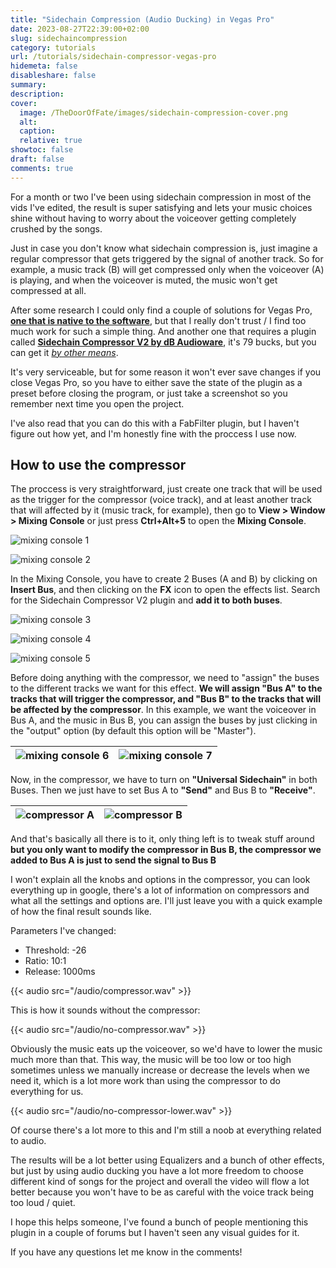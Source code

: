 ```yaml
---
title: "Sidechain Compression (Audio Ducking) in Vegas Pro"
date: 2023-08-27T22:39:00+02:00
slug: sidechaincompression
category: tutorials
url: /tutorials/sidechain-compressor-vegas-pro
hidemeta: false
disableshare: false
summary:
description:
cover:
  image: /TheDoorOfFate/images/sidechain-compression-cover.png
  alt:
  caption:
  relative: true
showtoc: false
draft: false
comments: true
---
```

For a month or two I've been using sidechain compression in most of the vids I've edited, the result is super satisfying and lets your music choices shine without having to worry about the voiceover getting completely crushed by the songs.

Just in case you don't know what sidechain compression is, just imagine a regular compressor that gets triggered by the signal of another track. So for example, a music track (B) will get compressed only when the voiceover (A) is playing, and when the voiceover is muted, the music won't get compressed at all.

After some research I could only find a couple of solutions for Vegas Pro, [**one that is native to the software**](https://www.vegascreativesoftware.info/us/forum/sidechain-aka-key-in-compression-impossible--83449/#ca488703), but that I really don't trust / I find too much work for such a simple thing. And another one that requires a plugin called [**Sidechain Compressor V2 by dB Audioware**](https://www.db-audioware.com/sidechain-compressor), it's 79 bucks, but you can get it [_by other means_](https://audioz.download/software/win/137876-download_db-audioware-sidechain-compressor-v200-ce-vr.html).

It's very serviceable, but for some reason it won't ever save changes if you close Vegas Pro, so you have to either save the state of the plugin as a preset before closing the program, or just take a screenshot so you remember next time you open the project.

I've also read that you can do this with a FabFilter plugin, but I haven't figure out how yet, and I'm honestly fine with the proccess I use now.

## How to use the compressor

The proccess is very straightforward, just create one track that will be used as the trigger for the compressor (voice track), and at least another track that will affected by it (music track, for example), then go to **View > Window > Mixing Console** or just press **Ctrl+Alt+5** to open the **Mixing Console**.

![mixing console 1](/images/mixing_console.png)

![mixing console 2](/images/mixing_console2.png)

In the Mixing Console, you have to create 2 Buses (A and B) by clicking on **Insert Bus**, and then clicking on the **FX** icon to open the effects list. Search for the Sidechain Compressor V2 plugin and **add it to both buses**.

![mixing console 3](/images/mixing_console3.png)

![mixing console 4](/images/mixing_console4.png)

![mixing console 5](/images/mixing_console5.png)

Before doing anything with the compressor, we need to "assign" the buses to the different tracks we want for this effect.
**We will assign "Bus A" to the tracks that will trigger the compressor, and "Bus B" to the tracks that will be affected by the compressor**. In this example, we want the voiceover in Bus A, and the music in Bus B, you can assign the buses by just clicking in the "output" option (by default this option will be "Master").

|![mixing console 6](/images/mixing_console6.png) | ![mixing console 7](/images/mixing_console7.png) |
|:-------------------------------:|:------------------------------------------------:|

Now, in the compressor, we have to turn on **"Universal Sidechain"** in both Buses. Then we just have to set Bus A to **"Send"** and Bus B to **"Receive"**.

|![compressor A](/images/mixing_consoleA.png) | ![compressor B](/images/mixing_consoleB.png) |
|:-------------------------------:|:------------------------------------------------:|

And that's basically all there is to it, only thing left is to tweak stuff around **but you only want to modify the compressor in Bus B, the compressor we added to Bus A is just to send the signal to Bus B**

I won't explain all the knobs and options in the compressor, you can look everything up in google, there's a lot of information on compressors and what all the settings and options are. I'll just leave you with a quick example of how the final result sounds like.

Parameters I've changed:
- Threshold: -26
- Ratio: 10:1
- Release: 1000ms

{{< audio src="/audio/compressor.wav" >}}

This is how it sounds without the compressor:

{{< audio src="/audio/no-compressor.wav" >}}

Obviously the music eats up the voiceover, so we'd have to lower the music much more than that.
This way, the music will be too low or too high sometimes unless we manually increase or decrease the levels when we need it, which is a lot more work than using the compressor to do everything for us.

{{< audio src="/audio/no-compressor-lower.wav" >}}

Of course there's a lot more to this and I'm still a noob at everything related to audio.

The results will be a lot better using Equalizers and a bunch of other effects, but just by using audio ducking you have a lot more freedom to choose different kind of songs for the project and overall the video will flow a lot better because you won't have to be as careful with the voice track being too loud / quiet.

I hope this helps someone, I've found a bunch of people mentioning this plugin in a couple of forums but I haven't seen any visual guides for it.

If you have any questions let me know in the comments!
